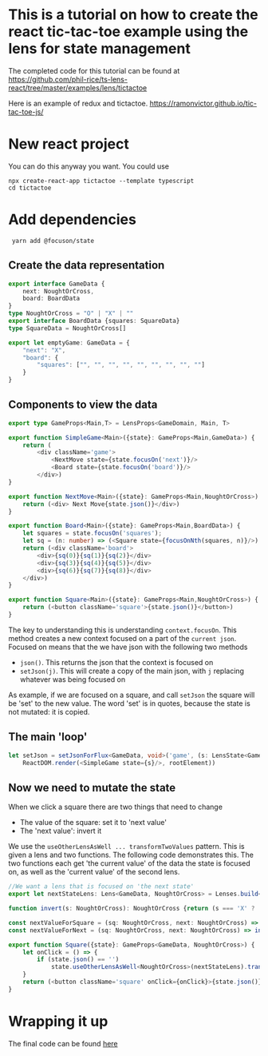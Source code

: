 # This is a tutorial on how to create the react tic-tac-toe example using the lens for state management

The completed code for this tutorial can be found
at https://github.com/phil-rice/ts-lens-react/tree/master/examples/lens/tictactoe

Here is an example of redux and tictactoe. https://ramonvictor.github.io/tic-tac-toe-js/

# New react project

You can do this anyway you want. You could use

```shell
npx create-react-app tictactoe --template typescript
cd tictactoe
```

# Add dependencies

```shell
 yarn add @focuson/state
```

## Create the data representation

```typescript jsx
export interface GameData {
    next: NoughtOrCross,
    board: BoardData
}
type NoughtOrCross = "O" | "X" | ""
export interface BoardData {squares: SquareData}
type SquareData = NoughtOrCross[]

export let emptyGame: GameData = {
    "next": "X",
    "board": {
        "squares": ["", "", "", "", "", "", "", "", ""]
    }
}
```

## Components to view the data

```typescript jsx
export type GameProps<Main,T> = LensProps<GameDomain, Main, T>

export function SimpleGame<Main>({state}: GameProps<Main,GameData>) {
    return (
        <div className='game'>
            <NextMove state={state.focusOn('next')}/>
            <Board state={state.focusOn('board')}/>
        </div>)
}

export function NextMove<Main>({state}: GameProps<Main,NoughtOrCross>) {
    return (<div> Next Move{state.json()}</div>)
}

export function Board<Main>({state}: GameProps<Main,BoardData>) {
    let squares = state.focusOn('squares');
    let sq = (n: number) => (<Square state={focusOnNth(squares, n)}/>)
    return (<div className='board'>
        <div>{sq(0)}{sq(1)}{sq(2)}</div>
        <div>{sq(3)}{sq(4)}{sq(5)}</div>
        <div>{sq(6)}{sq(7)}{sq(8)}</div>
    </div>)
}

export function Square<Main>({state}: GameProps<Main,NoughtOrCross>) {
    return (<button className='square'>{state.json()}</button>)
}
```
The key to understanding this is understanding `context.focusOn`. This method creates a new context focused on 
a part of the `current json`. Focused on means that the we have json with the following two methods
* `json()`. This returns the json that the context is focused on
*  `setJson(j)`. This will create a copy of the main json, with `j` replacing whatever was being focused on

As example, if we are focused on a square, and call `setJson` the square will be 'set' to the new value. The word 'set'
is in quotes, because the state is not mutated: it is copied.

## The main 'loop'

```typescript jsx
let setJson = setJsonForFlux<GameData, void>('game', (s: LensState<GameData, GameData>): void =>
    ReactDOM.render(<SimpleGame state={s}/>, rootElement))
```

## Now we need to mutate the state

When we click a square there are two things that need to change
* The value of the square: set it to 'next value'
* The 'next value': invert it

We use the `useOtherLensAsWell ... transformTwoValues` pattern. This is given a lens and two functions. The following 
code demonstrates this. The two functions each get 'the current value' of the data the state is focused on, as well
as the 'current value' of the second lens. 


```typescript jsx
//We want a lens that is focused on 'the next state'
export let nextStateLens: Lens<GameData, NoughtOrCross> = Lenses.build<GameData>('game').focusOn('next')

function invert(s: NoughtOrCross): NoughtOrCross {return (s === 'X' ? 'O' : 'X')}

const nextValueForSquare = (sq: NoughtOrCross, next: NoughtOrCross) => next;
const nextValueForNext = (sq: NoughtOrCross, next: NoughtOrCross) => invert(next);

export function Square({state}: GameProps<GameData, NoughtOrCross>) {
    let onClick = () => {
        if (state.json() == '')
            state.useOtherLensAsWell<NoughtOrCross>(nextStateLens).transformTwoValues(nextValueForSquare, nextValueForNext)
    }
    return (<button className='square' onClick={onClick}>{state.json()}</button>)
}
```

# Wrapping it up

The final code can be found [here](https://github.com/phil-rice/ts-lens-react/tree/master/examples/state/tictactoe)

